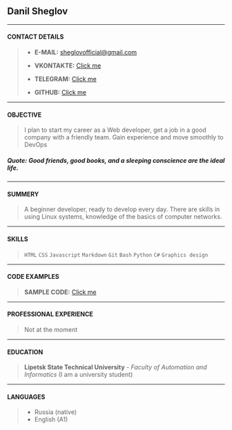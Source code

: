 ## **Danil Sheglov**

---

#### **CONTACT DETAILS**

> - **E-MAIL:** sheglovofficial@gmail.com
>
> - **VKONTAKTE:** [Click me](https://vk.com/sheglov_official)
>
> - **TELEGRAM:** [Click me](https://t.me/sheglov_official)
>
> - **GITHUB:** [Click me](https://github.com/sheglovofficial)

---

#### **OBJECTIVE**

> I plan to start my career as a Web developer, get a job in a good company with a friendly team. Gain experience and move smoothly to DevOps

##### **Quote:** _Good friends, good books, and a sleeping conscience are the ideal life._

---

#### **SUMMERY**

> A beginner developer, ready to develop every day. There are skills in using Linux systems, knowledge of the basics of computer networks.

---

#### **SKILLS**

> `HTML` `CSS` `Javascript` `Markdown` `Git`
> `Bash` `Python` `C#` `Graphics design`

---

#### **CODE EXAMPLES**

> **SAMPLE CODE:** [Click me](https://github.com/sheglovofficial/Console-App)

---

#### **PROFESSIONAL EXPERIENCE**

> Not at the moment

---

#### **EDUCATION**

> **Lipetsk State Technical University** - _Faculty of Automation and Informatics_ (I am a university student)

---

#### **LANGUAGES**

> - Russia (native)
> - English (A1)
